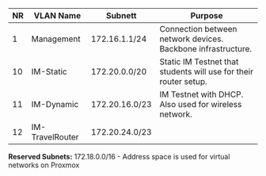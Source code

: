 
| NR  | VLAN Name       | Subnett        | Purpose                                                          |
| --- | --------------- | -------------- | ---------------------------------------------------------------- |
| 1   | Management      | 172.16.1.1/24  | Connection between network devices. Backbone infrastructure.     |
| 10  | IM-Static       | 172.20.0.0/20  | Static IM Testnet that students will use for their router setup. |
| 11  | IM-Dynamic      | 172.20.16.0/23 | IM Testnet with DHCP. Also used for wireless network.            |
| 12  | IM-TravelRouter | 172.20.24.0/23 |                                                                  |

**Reserved Subnets:**
172.18.0.0/16 - Address space is used for virtual networks on Proxmox